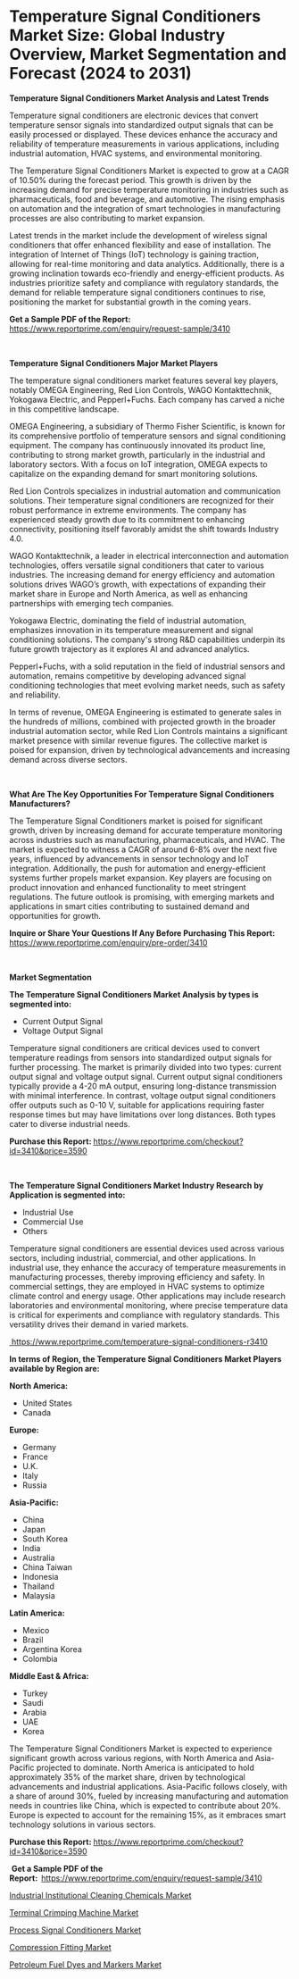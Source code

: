 <p><h1>Temperature Signal Conditioners Market Size: Global Industry Overview, Market Segmentation and Forecast (2024 to 2031)</h1></p><p><strong>Temperature Signal Conditioners Market Analysis and Latest Trends</strong></p>
<p><p>Temperature signal conditioners are electronic devices that convert temperature sensor signals into standardized output signals that can be easily processed or displayed. These devices enhance the accuracy and reliability of temperature measurements in various applications, including industrial automation, HVAC systems, and environmental monitoring. </p><p>The Temperature Signal Conditioners Market is expected to grow at a CAGR of 10.50% during the forecast period. This growth is driven by the increasing demand for precise temperature monitoring in industries such as pharmaceuticals, food and beverage, and automotive. The rising emphasis on automation and the integration of smart technologies in manufacturing processes are also contributing to market expansion. </p><p>Latest trends in the market include the development of wireless signal conditioners that offer enhanced flexibility and ease of installation. The integration of Internet of Things (IoT) technology is gaining traction, allowing for real-time monitoring and data analytics. Additionally, there is a growing inclination towards eco-friendly and energy-efficient products. As industries prioritize safety and compliance with regulatory standards, the demand for reliable temperature signal conditioners continues to rise, positioning the market for substantial growth in the coming years.</p></p>
<p><strong>Get a Sample PDF of the Report:&nbsp;</strong> <a href="https://www.reportprime.com/enquiry/request-sample/3410">https://www.reportprime.com/enquiry/request-sample/3410</a></p>
<p>&nbsp;</p>
<p><strong>Temperature Signal Conditioners Major Market Players</strong></p>
<p><p>The temperature signal conditioners market features several key players, notably OMEGA Engineering, Red Lion Controls, WAGO Kontakttechnik, Yokogawa Electric, and Pepperl+Fuchs. Each company has carved a niche in this competitive landscape.</p><p>OMEGA Engineering, a subsidiary of Thermo Fisher Scientific, is known for its comprehensive portfolio of temperature sensors and signal conditioning equipment. The company has continuously innovated its product line, contributing to strong market growth, particularly in the industrial and laboratory sectors. With a focus on IoT integration, OMEGA expects to capitalize on the expanding demand for smart monitoring solutions.</p><p>Red Lion Controls specializes in industrial automation and communication solutions. Their temperature signal conditioners are recognized for their robust performance in extreme environments. The company has experienced steady growth due to its commitment to enhancing connectivity, positioning itself favorably amidst the shift towards Industry 4.0.</p><p>WAGO Kontakttechnik, a leader in electrical interconnection and automation technologies, offers versatile signal conditioners that cater to various industries. The increasing demand for energy efficiency and automation solutions drives WAGO’s growth, with expectations of expanding their market share in Europe and North America, as well as enhancing partnerships with emerging tech companies.</p><p>Yokogawa Electric, dominating the field of industrial automation, emphasizes innovation in its temperature measurement and signal conditioning solutions. The company's strong R&D capabilities underpin its future growth trajectory as it explores AI and advanced analytics.</p><p>Pepperl+Fuchs, with a solid reputation in the field of industrial sensors and automation, remains competitive by developing advanced signal conditioning technologies that meet evolving market needs, such as safety and reliability.</p><p>In terms of revenue, OMEGA Engineering is estimated to generate sales in the hundreds of millions, combined with projected growth in the broader industrial automation sector, while Red Lion Controls maintains a significant market presence with similar revenue figures. The collective market is poised for expansion, driven by technological advancements and increasing demand across diverse sectors.</p></p>
<p>&nbsp;</p>
<p><strong>What Are The Key Opportunities For Temperature Signal Conditioners Manufacturers?</strong></p>
<p><p>The Temperature Signal Conditioners market is poised for significant growth, driven by increasing demand for accurate temperature monitoring across industries such as manufacturing, pharmaceuticals, and HVAC. The market is expected to witness a CAGR of around 6-8% over the next five years, influenced by advancements in sensor technology and IoT integration. Additionally, the push for automation and energy-efficient systems further propels market expansion. Key players are focusing on product innovation and enhanced functionality to meet stringent regulations. The future outlook is promising, with emerging markets and applications in smart cities contributing to sustained demand and opportunities for growth.</p></p>
<p><strong>Inquire or Share Your Questions If Any Before Purchasing This Report:</strong> <a href="https://www.reportprime.com/enquiry/pre-order/3410">https://www.reportprime.com/enquiry/pre-order/3410</a></p>
<p>&nbsp;</p>
<p><strong>Market Segmentation</strong></p>
<p><strong>The Temperature Signal Conditioners Market Analysis by types is segmented into:</strong></p>
<p><ul><li>Current Output Signal</li><li>Voltage Output Signal</li></ul></p>
<p><p>Temperature signal conditioners are critical devices used to convert temperature readings from sensors into standardized output signals for further processing. The market is primarily divided into two types: current output signal and voltage output signal. Current output signal conditioners typically provide a 4-20 mA output, ensuring long-distance transmission with minimal interference. In contrast, voltage output signal conditioners offer outputs such as 0-10 V, suitable for applications requiring faster response times but may have limitations over long distances. Both types cater to diverse industrial needs.</p></p>
<p><strong>Purchase this Report:&nbsp;</strong><a href="https://www.reportprime.com/checkout?id=3410&price=3590">https://www.reportprime.com/checkout?id=3410&price=3590</a></p>
<p>&nbsp;</p>
<p><strong>The Temperature Signal Conditioners Market Industry Research by Application is segmented into:</strong></p>
<p><ul><li>Industrial Use</li><li>Commercial Use</li><li>Others</li></ul></p>
<p><p>Temperature signal conditioners are essential devices used across various sectors, including industrial, commercial, and other applications. In industrial use, they enhance the accuracy of temperature measurements in manufacturing processes, thereby improving efficiency and safety. In commercial settings, they are employed in HVAC systems to optimize climate control and energy usage. Other applications may include research laboratories and environmental monitoring, where precise temperature data is critical for experiments and compliance with regulatory standards. This versatility drives their demand in varied markets.</p></p>
<p><a href="https://www.reportprime.com/temperature-signal-conditioners-r3410">&nbsp;https://www.reportprime.com/temperature-signal-conditioners-r3410</a></p>
<p><strong>In terms of Region, the Temperature Signal Conditioners Market Players available by Region are:</strong></p>
<p>
    <p> <strong> North America: </strong>
        <ul>
            <li>United States</li>
            <li>Canada</li>
        </ul>
        </p> 
    <p> <strong> Europe: </strong>
        <ul>
            <li>Germany</li>
            <li>France</li>
            <li>U.K.</li>
            <li>Italy</li>
            <li>Russia</li>
        </ul>
        </p> 
    <p> <strong> Asia-Pacific: </strong>
        <ul>
            <li>China</li>
            <li>Japan</li>
            <li>South Korea</li>
            <li>India</li>
            <li>Australia</li>
            <li>China Taiwan</li>
            <li>Indonesia</li>
            <li>Thailand</li>
            <li>Malaysia</li>
        </ul>
        </p> 
    <p> <strong> Latin America: </strong>
        <ul>
            <li>Mexico</li>
            <li>Brazil</li>
            <li>Argentina Korea</li>
            <li>Colombia</li>
        </ul>
        </p> 
    <p> <strong> Middle East & Africa: </strong>
        <ul>
            <li>Turkey</li>
            <li>Saudi</li>
            <li>Arabia</li>
            <li>UAE</li>
            <li>Korea</li>
        </ul>
    </p>
    </p>
<p><p>The Temperature Signal Conditioners Market is expected to experience significant growth across various regions, with North America and Asia-Pacific projected to dominate. North America is anticipated to hold approximately 35% of the market share, driven by technological advancements and industrial applications. Asia-Pacific follows closely, with a share of around 30%, fueled by increasing manufacturing and automation needs in countries like China, which is expected to contribute about 20%. Europe is expected to account for the remaining 15%, as it embraces smart technology solutions in various sectors.</p></p>
<p><strong>Purchase this Report: </strong><a href="https://www.reportprime.com/checkout?id=3410&price=3590">https://www.reportprime.com/checkout?id=3410&price=3590</a></p>
<p>&nbsp;<strong>Get a Sample PDF of the Report:&nbsp;&nbsp;</strong><a href="https://www.reportprime.com/enquiry/request-sample/3410">https://www.reportprime.com/enquiry/request-sample/3410</a></p>
<p><strong></strong></p>
<p><p><a href="https://issuu.com/reportprime-2/docs/industrial-institutional-cleaning-c_531f58ebadc053">Industrial Institutional Cleaning Chemicals Market</a></p><p><a href="https://www.linkedin.com/pulse/unlocking-growth-potential-market-strategic-analysis-terminal-gfiof?trackingId=SufetBqHSmubq2hqIQjZ0w%3D%3D">Terminal Crimping Machine Market</a></p><p><a href="https://github.com/FassouRP/Market-Research-Report-List-6/blob/main/process-signal-conditioners-market.md">Process Signal Conditioners Market</a></p><p><a href="https://www.linkedin.com/pulse/compression-fitting-market-trends-strategic-insights-2024-zwgcf?trackingId=%2FOLzosEBQNSYhxYh0fuQhQ%3D%3D">Compression Fitting Market</a></p><p><a href="https://issuu.com/reportprime-2/docs/petroleum-fuel-dyes-and-markers-mar_10f35e4ce8e326">Petroleum Fuel Dyes and Markers Market</a></p></p>